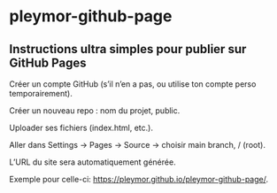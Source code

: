 # pleymor-github-page

## Instructions ultra simples pour publier sur GitHub Pages
Créer un compte GitHub (s’il n’en a pas, ou utilise ton compte perso temporairement).

Créer un nouveau repo : nom du projet, public.

Uploader ses fichiers (index.html, etc.).

Aller dans Settings → Pages → Source → choisir main branch, / (root).

L’URL du site sera automatiquement générée.

Exemple pour celle-ci: https://pleymor.github.io/pleymor-github-page/.
